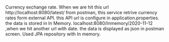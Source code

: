 # 
Currency exchange rate.
When we are hit this url http://localhost:8080/latest/ from postman, this service retrive currency rates form external API. this API url is configure in application.properties. the data is stored in In Memory. localhost:8080/Inmemory/2020-11-12 ,when we hit another url with date. the data is displayed as json in postman screen.
Used JPA repository with In memory. 
